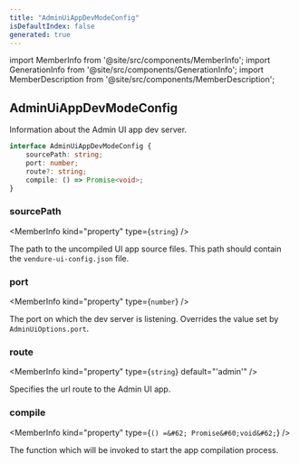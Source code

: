 ```yaml
---
title: "AdminUiAppDevModeConfig"
isDefaultIndex: false
generated: true
---
```

<!-- This file was generated from the Vendure source. Do not modify. Instead, re-run the "docs:build" script -->
import MemberInfo from '@site/src/components/MemberInfo';
import GenerationInfo from '@site/src/components/GenerationInfo';
import MemberDescription from '@site/src/components/MemberDescription';


## AdminUiAppDevModeConfig

<GenerationInfo sourceFile="packages/common/src/shared-types.ts" sourceLine="377" packageName="@bb-vendure/common" />

Information about the Admin UI app dev server.

```ts title="Signature"
interface AdminUiAppDevModeConfig {
    sourcePath: string;
    port: number;
    route?: string;
    compile: () => Promise<void>;
}
```

<div className="members-wrapper">

### sourcePath

<MemberInfo kind="property" type={`string`}   />

The path to the uncompiled UI app source files. This path should contain the `vendure-ui-config.json` file.
### port

<MemberInfo kind="property" type={`number`}   />

The port on which the dev server is listening. Overrides the value set by `AdminUiOptions.port`.
### route

<MemberInfo kind="property" type={`string`} default="'admin'"   />

Specifies the url route to the Admin UI app.
### compile

<MemberInfo kind="property" type={`() =&#62; Promise&#60;void&#62;`}   />

The function which will be invoked to start the app compilation process.


</div>
